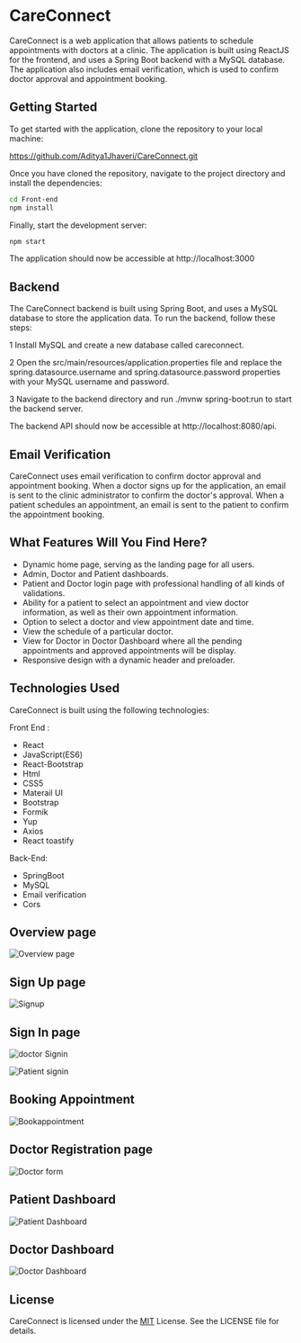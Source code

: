 
# CareConnect

CareConnect is a web application that allows patients to schedule appointments with doctors at a clinic. The application is built using ReactJS for the frontend, and uses a Spring Boot backend with a MySQL database. The application also includes email verification, which is used to confirm doctor approval and appointment booking.


## Getting Started
To get started with the application, clone the repository to your local machine:

https://github.com/Aditya1Jhaveri/CareConnect.git

Once you have cloned the repository, navigate to the project directory and install the dependencies:
```bash
cd Front-end
npm install
```

Finally, start the development server:
```bash
npm start
```

The application should now be accessible at http://localhost:3000
## Backend
The CareConnect backend is built using Spring Boot, and uses a MySQL database to store the application data. To run the backend, follow these steps:

1 Install MySQL and create a new database called careconnect.

2 Open the src/main/resources/application.properties file and replace the spring.datasource.username and spring.datasource.password properties with your MySQL username and password.

3 Navigate to the backend directory and run ./mvnw spring-boot:run to start the backend server.

The backend API should now be accessible at http://localhost:8080/api.
## Email Verification

CareConnect uses email verification to confirm doctor approval and appointment booking. When a doctor signs up for the application, an email is sent to the clinic administrator to confirm the doctor's approval. When a patient schedules an appointment, an email is sent to the patient to confirm the appointment booking.
## What Features Will You Find Here?

- Dynamic home page, serving as the landing page for all users.
- Admin, Doctor and Patient dashboards.
- Patient and Doctor login page with professional handling of all kinds of validations.
- Ability for a patient to select an appointment and view doctor information, as well as their own appointment information.
- Option to select a doctor and view appointment date and time.
- View the schedule of a particular doctor.
- View for Doctor in Doctor Dashboard where all the pending appointments and approved appointments will be display.
- Responsive design with a dynamic header and preloader.



## Technologies Used
CareConnect is built using the following technologies:

Front End :
- React
- JavaScript(ES6)
- React-Bootstrap
- Html
- CSS5
- Materail UI 
- Bootstrap
- Formik
- Yup
- Axios
- React toastify

Back-End:

- SpringBoot
- MySQL
- Email verification
- Cors



## Overview page
![Overview page](https://user-images.githubusercontent.com/102732439/236602121-0d3e6d80-1203-496a-89b4-7d36cb3c69d1.png)


## Sign Up page
![Signup](https://user-images.githubusercontent.com/102732439/236602155-c1f23b39-f80f-4c2f-8eef-0075807c89d3.png)

## Sign In page
![doctor Signin](https://user-images.githubusercontent.com/102732439/236602178-7a77b5dc-08f3-45c2-b3f9-d910af214571.png)

![Patient signin](https://user-images.githubusercontent.com/102732439/236602193-0029fd3e-d03e-421e-8ce4-53946c2d5181.png)

## Booking Appointment 
![Bookappointment](https://user-images.githubusercontent.com/102732439/236602294-aeb0e4bc-0e64-4d24-a898-40fef6a1806c.png)

## Doctor Registration page
![Doctor form](https://user-images.githubusercontent.com/102732439/236602320-2fca1f11-3d1d-4acc-b55c-5dddd7365459.png)

## Patient Dashboard 
![Patient Dashboard](https://user-images.githubusercontent.com/102732439/236602344-df8fdb56-c3a0-4a83-90c5-dbfa119ef5e2.png)

## Doctor Dashboard
![Doctor Dashboard](https://user-images.githubusercontent.com/102732439/236601337-74215b56-d767-476f-b677-f8b824d159d7.png)



## License
CareConnect is licensed under the [MIT](https://choosealicense.com/licenses/mit/) License. See the LICENSE file for details.



